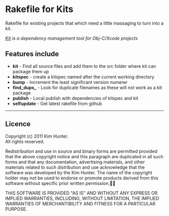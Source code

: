 Rakefile for Kits 
=================
Rakefile for existing projects that which need a little massaging to turn into a kit.

*[Kit](https://github.com/nkpart/kit) is a dependency management tool for Obj-C/Xcode projects*

Features include
----------------
* **kit** - Find all source files and add them to the src folder where kit can package them up
* **kitspec** - create a kitspec named after the current working directory
* **bump** - Increment the least significant version numerer
* **find\_dups_** - Look for duplicate filenames as these will not work as a kit package
* **publish** - Local publish with dependencies of kitspec and kit
* **selfupdate** - Get latest rakefile from github



----

  
Licence
-------
Copyright (c) 2011 Kim Hunter.  
All rights reserved.  
  

Redistribution and use in source and binary forms are permitted provided
that the above copyright notice and this paragraph are duplicated in all
such forms and that any documentation, advertising materials, and other
materials related to such distribution and use acknowledge that the
software was developed by the Kim Hunter. The name of the copyright holder
may not be used to endorse or promote products derived from this software
without specific prior written permission.

THIS SOFTWARE IS PROVIDED "AS IS" AND WITHOUT ANY EXPRESS OR
IMPLIED WARRANTIES, INCLUDING, WITHOUT LIMITATION, THE IMPLIED
WARRANTIES OF MERCHANTIBILITY AND FITNESS FOR A PARTICULAR PURPOSE.
